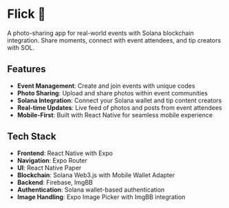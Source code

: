 # Flick 📸

A photo-sharing app for real-world events with Solana blockchain integration. Share moments, connect with event attendees, and tip creators with SOL.

## Features

- **Event Management**: Create and join events with unique codes
- **Photo Sharing**: Upload and share photos within event communities
- **Solana Integration**: Connect your Solana wallet and tip content creators
- **Real-time Updates**: Live feed of photos and posts from event attendees
- **Mobile-First**: Built with React Native for seamless mobile experience

## Tech Stack

- **Frontend**: React Native with Expo
- **Navigation**: Expo Router
- **UI**: React Native Paper
- **Blockchain**: Solana Web3.js with Mobile Wallet Adapter
- **Backend**: Firebase, ImgBB
- **Authentication**: Solana wallet-based authentication
- **Image Handling**: Expo Image Picker with ImgBB integration
